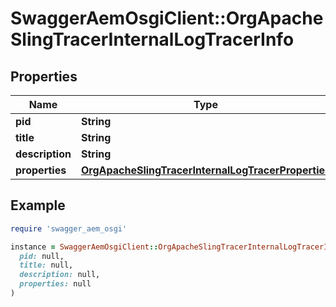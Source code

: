 # SwaggerAemOsgiClient::OrgApacheSlingTracerInternalLogTracerInfo

## Properties

| Name | Type | Description | Notes |
| ---- | ---- | ----------- | ----- |
| **pid** | **String** |  | [optional] |
| **title** | **String** |  | [optional] |
| **description** | **String** |  | [optional] |
| **properties** | [**OrgApacheSlingTracerInternalLogTracerProperties**](OrgApacheSlingTracerInternalLogTracerProperties.md) |  | [optional] |

## Example

```ruby
require 'swagger_aem_osgi'

instance = SwaggerAemOsgiClient::OrgApacheSlingTracerInternalLogTracerInfo.new(
  pid: null,
  title: null,
  description: null,
  properties: null
)
```

